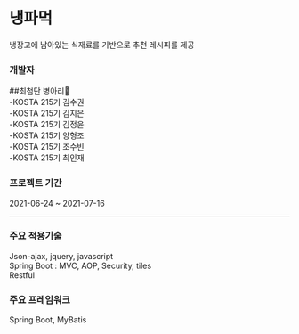 # 냉파먹
냉장고에 남아있는 식재료를 기반으로 추천 레시피를 제공

### 개발자
##최첨단 병아리🐣  
-KOSTA 215기 김수권  
-KOSTA 215기 김지은  
-KOSTA 215기 김정윤  
-KOSTA 215기 양형조  
-KOSTA 215기 조수빈  
-KOSTA 215기 최인재  

### 프로젝트 기간
2021-06-24 ~ 2021-07-16  

-------
  
### 주요 적용기술  
Json-ajax, jquery, javascript  
Spring Boot : MVC, AOP, Security, tiles  
Restful

### 주요 프레임워크  
Spring Boot, MyBatis  
